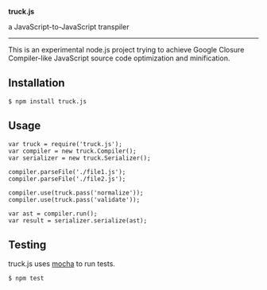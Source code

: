 **truck.js**

a JavaScript-to-JavaScript transpiler

---

This is an experimental node.js project trying to achieve Google Closure Compiler-like JavaScript source code optimization and minification.

## Installation

    $ npm install truck.js

## Usage

    var truck = require('truck.js');
    var compiler = new truck.Compiler();
    var serializer = new truck.Serializer();

    compiler.parseFile('./file1.js');
    compiler.parseFile('./file2.js');

    compiler.use(truck.pass('normalize'));
    compiler.use(truck.pass('validate'));

    var ast = compiler.run();
    var result = serializer.serialize(ast);

## Testing

truck.js uses [mocha](https://github.com/visionmedia/mocha) to run tests.

    $ npm test
